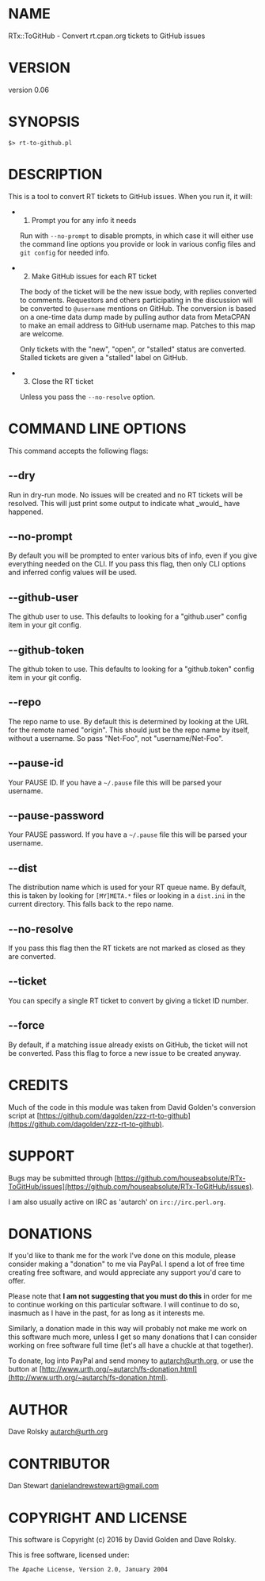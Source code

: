 # NAME

RTx::ToGitHub - Convert rt.cpan.org tickets to GitHub issues

# VERSION

version 0.06

# SYNOPSIS

    $> rt-to-github.pl

# DESCRIPTION

This is a tool to convert RT tickets to GitHub issues. When you run it, it
will:

- 1. Prompt you for any info it needs

    Run with `--no-prompt` to disable prompts, in which case it will either use
    the command line options you provide or look in various config files and `git
    config` for needed info.

- 2. Make GitHub issues for each RT ticket

    The body of the ticket will be the new issue body, with replies converted to
    comments. Requestors and others participating in the discussion will be
    converted to `@username` mentions on GitHub. The conversion is based on a
    one-time data dump made by pulling author data from MetaCPAN to make an email
    address to GitHub username map. Patches to this map are welcome.

    Only tickets with the "new", "open", or "stalled" status are
    converted. Stalled tickets are given a "stalled" label on GitHub.

- 3. Close the RT ticket

    Unless you pass the `--no-resolve` option.

# COMMAND LINE OPTIONS

This command accepts the following flags:

## --dry

Run in dry-run mode. No issues will be created and no RT tickets will be
resolved. This will just print some output to indicate what \_would\_ have
happened.

## --no-prompt

By default you will be prompted to enter various bits of info, even if you
give everything needed on the CLI. If you pass this flag, then only CLI
options and inferred config values will be used.

## --github-user

The github user to use. This defaults to looking for a "github.user" config
item in your git config.

## --github-token

The github token to use. This defaults to looking for a "github.token" config
item in your git config.

## --repo

The repo name to use. By default this is determined by looking at the URL for
the remote named "origin". This should just be the repo name by itself,
without a username. So pass "Net-Foo", not "username/Net-Foo".

## --pause-id

Your PAUSE ID. If you have a `~/.pause` file this will be parsed your username.

## --pause-password

Your PAUSE password. If you have a `~/.pause` file this will be parsed your
username.

## --dist

The distribution name which is used for your RT queue name. By default, this
is taken by looking for `[MY]META.*` files or looking in a `dist.ini` in the
current directory. This falls back to the repo name.

## --no-resolve

If you pass this flag then the RT tickets are not marked as closed as they are
converted.

## --ticket

You can specify a single RT ticket to convert by giving a ticket ID number.

## --force

By default, if a matching issue already exists on GitHub, the ticket will not
be converted. Pass this flag to force a new issue to be created anyway.

# CREDITS

Much of the code in this module was taken from David Golden's conversion
script at [https://github.com/dagolden/zzz-rt-to-github](https://github.com/dagolden/zzz-rt-to-github).

# SUPPORT

Bugs may be submitted through [https://github.com/houseabsolute/RTx-ToGitHub/issues](https://github.com/houseabsolute/RTx-ToGitHub/issues).

I am also usually active on IRC as 'autarch' on `irc://irc.perl.org`.

# DONATIONS

If you'd like to thank me for the work I've done on this module, please
consider making a "donation" to me via PayPal. I spend a lot of free time
creating free software, and would appreciate any support you'd care to offer.

Please note that **I am not suggesting that you must do this** in order for me
to continue working on this particular software. I will continue to do so,
inasmuch as I have in the past, for as long as it interests me.

Similarly, a donation made in this way will probably not make me work on this
software much more, unless I get so many donations that I can consider working
on free software full time (let's all have a chuckle at that together).

To donate, log into PayPal and send money to autarch@urth.org, or use the
button at [http://www.urth.org/~autarch/fs-donation.html](http://www.urth.org/~autarch/fs-donation.html).

# AUTHOR

Dave Rolsky <autarch@urth.org>

# CONTRIBUTOR

Dan Stewart <danielandrewstewart@gmail.com>

# COPYRIGHT AND LICENSE

This software is Copyright (c) 2016 by David Golden and Dave Rolsky.

This is free software, licensed under:

    The Apache License, Version 2.0, January 2004
